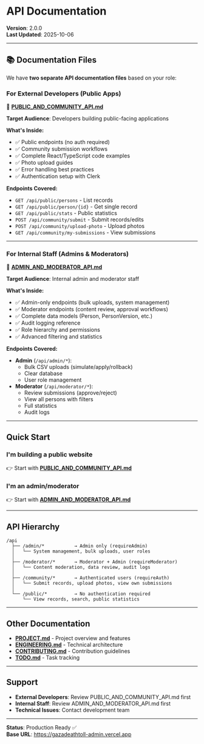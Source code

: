 # API Documentation

**Version**: 2.0.0  
**Last Updated**: 2025-10-06

---

## 📚 Documentation Files

We have **two separate API documentation files** based on your role:

### For External Developers (Public Apps)

📘 **[PUBLIC_AND_COMMUNITY_API.md](./PUBLIC_AND_COMMUNITY_API.md)**

**Target Audience**: Developers building public-facing applications

**What's Inside:**
- ✅ Public endpoints (no auth required)
- ✅ Community submission workflows
- ✅ Complete React/TypeScript code examples
- ✅ Photo upload guides
- ✅ Error handling best practices
- ✅ Authentication setup with Clerk

**Endpoints Covered:**
- `GET /api/public/persons` - List records
- `GET /api/public/person/{id}` - Get single record
- `GET /api/public/stats` - Public statistics
- `POST /api/community/submit` - Submit records/edits
- `POST /api/community/upload-photo` - Upload photos
- `GET /api/community/my-submissions` - View submissions

---

### For Internal Staff (Admins & Moderators)

🔐 **[ADMIN_AND_MODERATOR_API.md](./ADMIN_AND_MODERATOR_API.md)**

**Target Audience**: Internal admin and moderator staff

**What's Inside:**
- ✅ Admin-only endpoints (bulk uploads, system management)
- ✅ Moderator endpoints (content review, approval workflows)
- ✅ Complete data models (Person, PersonVersion, etc.)
- ✅ Audit logging reference
- ✅ Role hierarchy and permissions
- ✅ Advanced filtering and statistics

**Endpoints Covered:**
- **Admin** (`/api/admin/*`):
  - Bulk CSV uploads (simulate/apply/rollback)
  - Clear database
  - User role management
- **Moderator** (`/api/moderator/*`):
  - Review submissions (approve/reject)
  - View all persons with filters
  - Full statistics
  - Audit logs

---

## Quick Start

### I'm building a public website
👉 Start with **[PUBLIC_AND_COMMUNITY_API.md](./PUBLIC_AND_COMMUNITY_API.md)**

### I'm an admin/moderator
👉 Start with **[ADMIN_AND_MODERATOR_API.md](./ADMIN_AND_MODERATOR_API.md)**

---

## API Hierarchy

```
/api
  ├── /admin/*           → Admin only (requireAdmin)
  │   └── System management, bulk uploads, user roles
  │
  ├── /moderator/*       → Moderator + Admin (requireModerator)
  │   └── Content moderation, data review, audit logs
  │
  ├── /community/*       → Authenticated users (requireAuth)
  │   └── Submit records, upload photos, view own submissions
  │
  └── /public/*          → No authentication required
      └── View records, search, public statistics
```

---

## Other Documentation

- **[PROJECT.md](./PROJECT.md)** - Project overview and features
- **[ENGINEERING.md](./ENGINEERING.md)** - Technical architecture
- **[CONTRIBUTING.md](./CONTRIBUTING.md)** - Contribution guidelines
- **[TODO.md](./TODO.md)** - Task tracking

---

## Support

- **External Developers**: Review PUBLIC_AND_COMMUNITY_API.md first
- **Internal Staff**: Review ADMIN_AND_MODERATOR_API.md first
- **Technical Issues**: Contact development team

---

**Status**: Production Ready ✅  
**Base URL**: https://gazadeathtoll-admin.vercel.app

